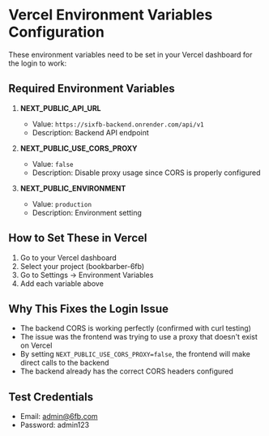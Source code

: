 # Vercel Environment Variables Configuration

These environment variables need to be set in your Vercel dashboard for the login to work:

## Required Environment Variables

1. **NEXT_PUBLIC_API_URL**
   - Value: `https://sixfb-backend.onrender.com/api/v1`
   - Description: Backend API endpoint

2. **NEXT_PUBLIC_USE_CORS_PROXY**
   - Value: `false`
   - Description: Disable proxy usage since CORS is properly configured

3. **NEXT_PUBLIC_ENVIRONMENT**
   - Value: `production`
   - Description: Environment setting

## How to Set These in Vercel

1. Go to your Vercel dashboard
2. Select your project (bookbarber-6fb)
3. Go to Settings → Environment Variables
4. Add each variable above

## Why This Fixes the Login Issue

- The backend CORS is working perfectly (confirmed with curl testing)
- The issue was the frontend was trying to use a proxy that doesn't exist on Vercel
- By setting `NEXT_PUBLIC_USE_CORS_PROXY=false`, the frontend will make direct calls to the backend
- The backend already has the correct CORS headers configured

## Test Credentials

- Email: admin@6fb.com
- Password: admin123
